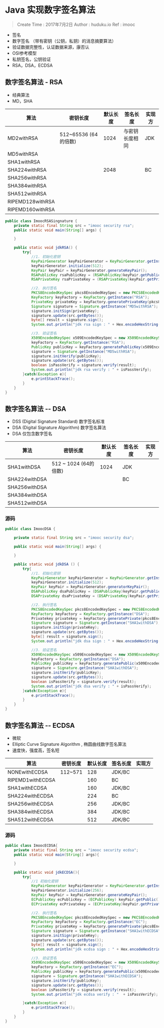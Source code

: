 

# Java 实现数字签名算法

> Create Time : 2017年7月2日 Author : huduku.io  Ref : imooc

* 签名
* 数字签名 （带有密钥（公钥，私钥）的消息摘要算法）
* 验证数据完整性，认证数据来源，康否认
* OSI参考模型
* 私钥签名，公钥验证
* RSA，DSA，ECDSA

## 数字签名算法 - RSA

* 经典算法
* MD，SHA

| 算法 | 密钥长度 | 默认长度 | 签名长度 | 实现方 |
| --- | -------- | -------- | ------ | ------ |
| MD2withRSA | 512~65536 (64的倍数) | 1024 | 与密钥长度相同 | JDK |
| MD5withRSA |   |   |   |   |
| SHA1withRSA |  |   |   |   |
| SHA224withRSA |   | 2048 |   | BC |
| SHA256withRSA |   |   |   |   |
| SHA384withRSA |   |   |   |   |
| SHA512withRSA |   |   |   |   |
| RIPEMD128withRSA |   |   |   |   |
| RIPEMD160withRSA |   |   |   |   |



```Java
public class ImoocRSASingnature {
    private static final String src = "imooc security rsa";
    public static void main(String[] args) {

    }

    public static void jdkRSA() {
        try{
            //1. 初始化密钥
            KeyPairGenerator keyPairGenerator = KeyPairGenerator.getInstance("RSA");
            keyPairGenerator.initialize(512);
            KeyPair keyPair = keyPairGenerator.generateKeyPair();
            RSAPublicKey rsaPublicKey = (RSAPublicKey)keyPair.getPublic();
            RSAPrivateKey rsaPrivateKey = (RSAPrivateKey)keyPair.getPrivate();

            //2. 执行签名
            PKCS8EncodedKeySpec pkcs8EncodedKeySpec = new PKCS8EncodedKeySpec(rsaPrivateKey.getEncoded());
            KeyFactory keyFactory = KeyFactory.getInstance("RSA");
            PrivateKey privateKey = keyFactory.generatePrivateKey(pkcs8EncodedKeySpec);
            Signature signature = Signature.getInstance("MD5withRSA");
            signature.initSign(privateKey);
            signature.update(src.getBytes());
            byte[] result = signature.sign();
            System.out.println("jdk rsa sign : " + Hex.encodeHexString(result));

            //3. 验证签名
            X509EncodedKeySpec x509EncodedKeySpec = new X509EncodedKeySpec(rsaPublicKey.getEncoded());
            keyFactory = KeyFactory.getInstance("RSA");
            PublicKey publicKey = keyFactory.generatePublicKey(x509EncodedKeySpec);
            signature = Signature.getInstance("MD5withRSA");
            signature.initVerify(publicKey);
            signature.update(src.getBytes());
            boolean isPassVerify = signature.verify(result);
            System.out.println("jdk rsa verify : " + isPassVerify);
        }catch(Exception e){
            e.printStackTrace();
        }
    }
}
```


## 数字签名算法 -- DSA

* DSS (Digital Signature Standard) 数字签名标准
* DSA (Digital Signature Algorithm) 数字签名算法
* DSA 仅包含数字签名

| 算法 | 密钥长度 | 默认长度 | 签名长度 | 实现方 |
| --- | -------- | -------- | ------ | ------ |
| SHA1withDSA | 512 ~ 1024 (64的倍数) | 1024 | JDK |
| SHA224withDSA | | | BC |
| SHA256withDSA | | |    |
| SHA384withDSA | | |    |
| SHA512withDSA | | |    |


### 源码

```Java
public class ImoocDSA {

    private static final String src = "imooc security dsa";

    public static void main(String[] args) {

    }

    public static void jdkDSA () {
        try{
            //1. 初始化密钥
            KeyPairGenerator keyPairGenerator = KeyPairGenerator.getInstance("DSA");
            keyPairGenerator.initialize(512);
            KeyPair keyPair = keyPairGenerator.generatorKeyPair();
            DSAPublicKey dsaPublicKey = (DSAPublicKey)keyPair.getPublic();
            DSAPrivateKey dsaPrivateKey = (DSAPrivateKey)keyPair.getPrivate();

            //2. 执行签名
            PKCS8EncodedKeySpec pkcs8EncodedKeySpec = new PKCS8EncodedKeySpec(dsaPrivateKey.getEncoded());
            KeyFactory keyFactory = KeyFactory.getInstance("DSA");
            Privatekey privatekey = keyFactory.generatePrivate(pkcs8EncodedKeySpec);
            Signature signature = Signature.getInstance("SHA1withDSA");
            signature.initSign(privateKey);
            signature.update(src.getBytes());
            byte[] result = signature.sign();
            System.out.println("jdk dsa sign : " + Hex.encodeHexString(result));

            //3. 验证签名
            X509EncodedKeySpec x509EncodedKeySpec = new X509EncodedKeySpec(dsaPublicKey.getEncoded());
            keyFactory = KeyFactory.getInstance("DSA");
            PublicKey publicKey = keyFactory.generatePublic(x509EncodedKeySpec);
            signature = Signature.getInstance("SHA1withDSA");
            signature.initVerify(publicKey);
            signature.update(src.getBytes());
            boolean isPassVerify = signature.verify(result);
            System.out.println("jdk dsa verify : " + isPassVerify);
        }catch(Exception e){
            e.printStackTrace();
        }
    }
}
```

## 数字签名算法 -- ECDSA

* 微软
* Elliptic Curve Signature Algorithm , 椭圆曲线数字签名算法
* 速度快，强度高，签名短

| 算法 | 密钥长度 | 默认长度 | 签名长度 | 实现方 |
| --- | -------- | -------- | ------ | ------ |
| NONEwithECDSA | 112~571 | 128 | JDK/BC |
| RIPEMD1withECDSA | | 160 | BC |
| SHA1withECDSA | | 160 |  JDK/BC  |
| SHA224withECDSA | | 224 |  BC  |
| SHA256withECDSA | | 256 |  JDK/BC  |
| SHA384withECDSA | | 384 |  JDK/BC  |
| SHA512withECDSA | | 512 |  JDK/BC  |

### 源码

```Java
public class ImoocECDSA{
    private static final String src = "imooc security ecdsa";
    public static void main(String[] args){

    }

    public static void jdkECDSA(){
        try{
            //1 初始化密钥
            KeyPairGenerator keyPairGenerator = KeyPairGenerator.getInstance("EC");
            keyPairGenerator.initialize(256);
            KeyPair keyPair = keyPairGenerator.generateKeyPair();
            ECPublicKey ecPublicKey = (ECPublicKey) keyPair.getPublic();
            ECPrivateKey ecPrivatekey = (ECPrivateKey)keyPair.getPrivate();

            //2. 执行签名
            PKCS8EncodedKeySpec pkcs8EncodedKeySpec = new PKCS8EncodedKeySpec(ecPrivatekey.getEncoded());
            KeyFactory keyFactory = KeyFactory.getInstance("EC");
            PrivateKey privateKey = keyFactory.generatePrivate(pkcs8EncodedKeySpec);
            Signature signature = Signature.getInstance("SHA1withECDSA");
            signature.initSign(privateKey);
            signature.update(src.getBytes());
            byte[] result = signature.sign();
            System.out.println("jdk ecdsa sign : " + Hex.encodeHexString(result));

            //3. 验证签名
            X509EncodedKeySpec x509EncodedKeySpec = new X509EncodedKeySpec(publicKey.getEncoded());
            keyFactory = KeyFactory.getInstance("EC");
            PublicKey publicKey = keyFactory.generatePublic(x509EncodedKeySpec);
            signature = Signature.getInstance("SHA1withECDSA");
            signature.initVerify(publicKey);
            signature.update(src.getBytes());
            boolean isPassVerify = signature.verify(result);
            System.out.println("jdk ecdsa verify : "  + isPassVerify);

        }catch(Exception e){
            e.printStackTrace();
        }
    }
}
```
